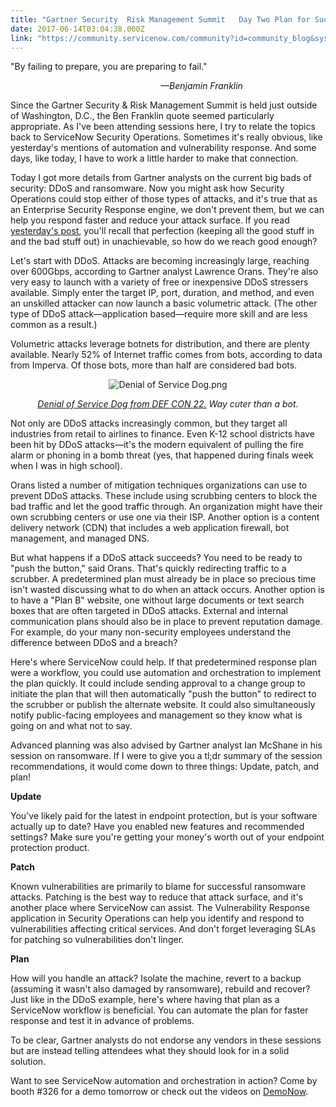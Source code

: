 ```yaml
---
title: "Gartner Security  Risk Management Summit   Day Two Plan for Success"
date: 2017-06-14T03:04:38.000Z
link: "https://community.servicenow.com/community?id=community_blog&sys_id=6f8d2a69dbd0dbc01dcaf3231f9619ab"
---
```

<p><span style="color: #181818; background: white;">"By failing to prepare, you are preparing to fail." </span></p><p style="padding-left: 240px;"><span style="color: #181818;"><em>—Benjamin Franklin</em></span></p><p></p><p><span style="color: #181818;">Since the Gartner Security &amp; Risk Management Summit is held just outside of Washington, D.C., the Ben Franklin quote seemed particularly appropriate. As I've been attending sessions here, I try to relate the topics back to ServiceNow Security Operations. Sometimes it's really obvious, like yesterday's mentions of automation and vulnerability response. And some days, like today, I have to work a little harder to make that connection.</span></p><p></p><p><span style="color: #181818;">Today I got more details from Gartner analysts on the current big bads of security: DDoS and ransomware. Now you might ask how Security Operations could stop either of those types of attacks, and it's true that as an Enterprise Security Response engine, we don't prevent them, but we can help you respond faster and reduce your attack surface. If you read <a title="" _jive_internal="true" href="/community?id=community_blog&sys_id=f98d6669dbd0dbc01dcaf3231f9619cd">yesterday's post</a>, you'll recall that perfection (keeping all the good stuff in and the bad stuff out) in unachievable, so how do we reach good enough?</span></p><p></p><p><span style="color: #181818;">Let's start with DDoS. Attacks are becoming increasingly large, reaching over 600Gbps, according to Gartner analyst Lawrence Orans. They're also very easy to launch with a variety of free or inexpensive DDoS stressers available. Simply enter the target IP, port, duration, and method, and even an unskilled attacker can now launch a basic volumetric attack. (The other type of DDoS attack—application based—require more skill and are less common as a result.)</span></p><p></p><p><span style="color: #181818;">Volumetric attacks leverage botnets for distribution, and there are plenty available. Nearly 52% of Internet traffic comes from bots, according to data from Imperva. Of those bots, more than half are considered bad bots. </span></p><p></p><p style="text-align: center;"><img   alt="Denial of Service Dog.png" class="image-1 jive-image" src="27ee2886db949344e9737a9e0f96194a.iix" style="height: auto;"/></p><p style="text-align: center;"><em><a title="efcon.org/images/defcon-22/dc-22-presentations/Bransfeild/DEFCON-22-Gene-Bransfield-Weaponizing-your-Pets-UPDATED.pdf" href="https://defcon.org/images/defcon-22/dc-22-presentations/Bransfeild/DEFCON-22-Gene-Bransfield-Weaponizing-your-Pets-UPDATED.pdf">Denial of Service Dog from DEF CON 22.</a> Way cuter than a bot.</em></p><p></p><p></p><p><span style="color: #181818;">Not only are DDoS attacks increasingly common, but they target all industries from retail to airlines to finance. Even K-12 school districts have been hit by DDoS attacks—it's the modern equivalent of pulling the fire alarm or phoning in a bomb threat (yes, that happened during finals week when I was in high school).</span></p><p></p><p><span style="color: #181818;">Orans listed a number of mitigation techniques organizations can use to prevent DDoS attacks. These include using scrubbing centers to block the bad traffic and let the good traffic through. An organization might have their own scrubbing centers or use one via their ISP. Another option is a content delivery network (CDN) that includes a web application firewall, bot management, and managed DNS.</span></p><p></p><p><span style="color: #181818;">But what happens if a DDoS attack succeeds? You need to be ready to "push the button," said Orans. That's quickly redirecting traffic to a scrubber. A predetermined plan must already be in place so precious time isn't wasted discussing what to do when an attack occurs. Another option is to have a "Plan B" website, one without large documents or text search boxes that are often targeted in DDoS attacks. External and internal communication plans should also be in place to prevent reputation damage. For example, do your many non-security employees understand the difference between DDoS and a breach?</span></p><p></p><p><span style="color: #181818;">Here's where ServiceNow could help. If that predetermined response plan were a workflow, you could use automation and orchestration to implement the plan quickly. It could include sending approval to a change group to initiate the plan that will then automatically "push the button" to redirect to the scrubber or publish the alternate website. It could also simultaneously notify public-facing employees and management so they know what is going on and what not to say.</span></p><p></p><p><span style="color: #181818;">Advanced planning was also advised by Gartner analyst Ian McShane in his session on ransomware. If I were to give you a tl;dr summary of the session recommendations, it would come down to three things: Update, patch, and plan!</span></p><p></p><p><span style="color: #181818;"><strong>Update</strong></span></p><p><span style="color: #181818;">You've likely paid for the latest in endpoint protection, but is your software actually up to date? Have you enabled new features and recommended settings? Make sure you're getting your money's worth out of your endpoint protection product.</span></p><p></p><p><span style="color: #181818;"><strong>Patch</strong></span></p><p><span style="color: #181818;">Known vulnerabilities are primarily to blame for successful ransomware attacks. Patching is the best way to reduce that attack surface, and it's another place where ServiceNow can assist. The Vulnerability Response application in Security Operations can help you identify and respond to vulnerabilities affecting critical services. And don't forget leveraging SLAs for patching so vulnerabilities don't linger.</span></p><p></p><p><span style="color: #181818;"><strong>Plan</strong></span></p><p><span style="color: #181818;">How will you handle an attack? Isolate the machine, revert to a backup (assuming it wasn't also damaged by ransomware), rebuild and recover? Just like in the DDoS example, here's where having that plan as a ServiceNow workflow is beneficial. You can automate the plan for faster response and test it in advance of problems.</span></p><p></p><p><span style="color: #181818;">To be clear, Gartner analysts do not endorse any vendors in these sessions but are instead telling attendees what they should look for in a solid solution. </span></p><p></p><p><span style="color: #181818;">Want to see ServiceNow automation and orchestration in action? Come by booth #326 for a demo tomorrow or check out the videos on</span> <a title="ww.servicenow.com/content/servicenow/us/lpdem/secops.html" href="https://www.servicenow.com/content/servicenow/us/lpdem/secops.html">DemoNow</a>.</p>